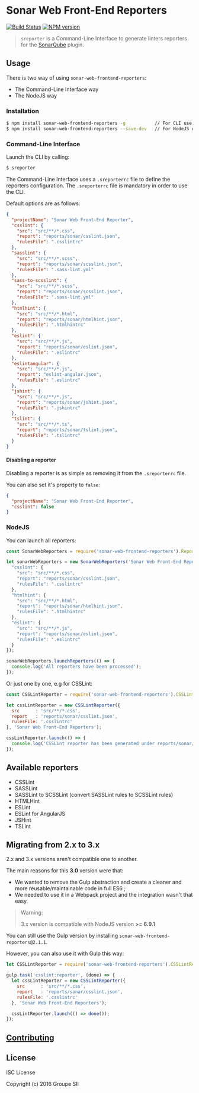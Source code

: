 # Sonar Web Front-End Reporters

[![Build Status](https://travis-ci.org/groupe-sii/sonar-web-frontend-reporters.svg?branch=master)](https://travis-ci.org/groupe-sii/sonar-web-frontend-reporters)
[![NPM version][npm-image]][npm-url]

[npm-image]: https://badge.fury.io/js/sonar-web-frontend-reporters.svg
[npm-url]: https://npmjs.org/package/sonar-web-frontend-reporters

> `sreporter` is a Command-Line Interface to generate linters reporters for the [SonarQube](https://github.com/groupe-sii/sonar-web-frontend-plugin) plugin.

## Usage

There is two way of using `sonar-web-frontend-reporters`:

* The Command-Line Interface way
* The NodeJS way

### Installation

```sh
$ npm install sonar-web-frontend-reporters -g           // For CLI use
$ npm install sonar-web-frontend-reporters --save-dev   // For NodeJS use
```

### Command-Line Interface

Launch the CLI by calling:

```sh
$ sreporter
```

The Command-Line Interface uses a `.sreporterrc` file to define the reporters configuration. The `.sreporterrc` file is mandatory in order to use the CLI.

Default options are as follows:

```json
{
  "projectName": "Sonar Web Front-End Reporter",
  "csslint": {
    "src": "src/**/*.css",
    "report": "reports/sonar/csslint.json",
    "rulesFile": ".csslintrc"
  },
  "sasslint": {
    "src": "src/**/*.scss",
    "report": "reports/sonar/scsslint.json",
    "rulesFile": ".sass-lint.yml"
  },
  "sass-to-scsslint": {
    "src": "src/**/*.scss",
    "report": "reports/sonar/scsslint.json",
    "rulesFile": ".sass-lint.yml"
  },
  "htmlhint": {
    "src": "src/**/*.html",
    "report": "reports/sonar/htmlhint.json",
    "rulesFile": ".htmlhintrc"
  },
  "eslint": {
    "src": "src/**/*.js",
    "report": "reports/sonar/eslint.json",
    "rulesFile": ".eslintrc"
  },
  "eslintangular": {
    "src": "src/**/*.js",
    "report": "eslint-angular.json",
    "rulesFile": ".eslintrc"
  },
  "jshint": {
    "src": "src/**/*.js",
    "report": "reports/sonar/jshint.json",
    "rulesFile": ".jshintrc"
  },
  "tslint": {
    "src": "src/**/*.ts",
    "report": "reports/sonar/tslint.json",
    "rulesFile": ".tslintrc"
  }
}
```

#### Disabling a reporter

Disabling a reporter is as simple as removing it from the `.sreporterrc` file.

You can also set it's property to `false`:

```json
{
  "projectName": "Sonar Web Front-End Reporter",
  "csslint": false
}
```

### NodeJS

You can launch all reporters:

```js
const SonarWebReporters = require('sonar-web-frontend-reporters').Reporters;

let sonarWebReporters = new SonarWebReporters('Sonar Web Front-End Reporters', {
  "csslint": {
    "src": "src/**/*.css",
    "report": "reports/sonar/csslint.json",
    "rulesFile": ".csslintrc"
  },
  "htmlhint": {
    "src": "src/**/*.html",
    "report": "reports/sonar/htmlhint.json",
    "rulesFile": ".htmlhintrc"
  },
  "eslint": {
    "src": "src/**/*.js",
    "report": "reports/sonar/eslint.json",
    "rulesFile": ".eslintrc"
  }
});

sonarWebReporters.launchReporters(() => {
  console.log('All reporters have been processed');
});
```

Or just one by one, e.g for CSSLint:

```js
const CSSLintReporter = require('sonar-web-frontend-reporters').CSSLintReporter;

let cssLintReporter = new CSSLintReporter({
  src      : 'src/**/*.css',
  report   : 'reports/sonar/csslint.json',
  rulesFile: '.csslintrc'
}, 'Sonar Web Front-End Reporters');

cssLintReporter.launch(() => {
  console.log('CSSLint reporter has been generated under reports/sonar/csslint.json');
});
```

## Available reporters

* CSSLint
* SASSLint
* SASSLint to SCSSLint (convert SASSLint rules to SCSSLint rules)
* HTMLHint
* ESLint
* ESLint for AngularJS
* JSHint
* TSLint

## Migrating from 2.x to 3.x

2.x and 3.x versions aren't compatible one to another.

The main reasons for this **3.0** version were that:

* We wanted to remove the Gulp abstraction and create a cleaner and more reusable/maintainable code in full ES6 ;
* We needed to use it in a Webpack project and the integration wasn't that easy.

> Warning:
>
> 3.x version is compatible with NodeJS version **>= 6.9.1**

You can still use the Gulp version by installing `sonar-web-frontend-reporters@2.1.1`.

However, you can also use it with Gulp this way:

```js
let CSSLintReporter = require('sonar-web-frontend-reporters').CSSLintReporter;

gulp.task('csslint:reporter', (done) => {
  let cssLintReporter = new CSSLintReporter({
    src      : 'src/**/*.css',
    report   : 'reports/sonar/csslint.json',
    rulesFile: '.csslintrc'
  }, 'Sonar Web Front-End Reporters');

  cssLintReporter.launch(() => done());
});
```

## [Contributing](CONTRIBUTING.md)

## License

ISC License

Copyright (c) 2016 Groupe SII
